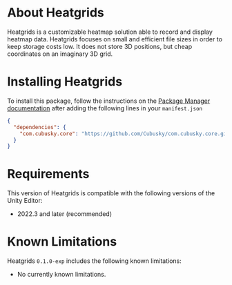 # About Heatgrids
Heatgrids is a customizable heatmap solution able to record and display heatmap data. Heatgrids focuses on small and efficient file sizes in order to keep storage costs low. It does not store 3D positions, but cheap coordinates on an imaginary 3D grid.

# Installing Heatgrids
To install this package, follow the instructions on the [Package Manager documentation](https://docs.unity3d.com/Manual/upm-ui-giturl.html) after adding the following lines in your `manifest.json`
```json
{
  "dependencies": {
    "com.cubusky.core": "https://github.com/Cubusky/com.cubusky.core.git"
  }
}
```

# Requirements
This version of Heatgrids is compatible with the following versions of the Unity Editor:
- 2022.3 and later (recommended)

# Known Limitations
Heatgrids `0.1.0-exp` includes the following known limitations:
- No currently known limitations.
